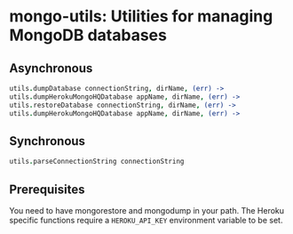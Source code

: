 mongo-utils: Utilities for managing MongoDB databases
=====================================================

Asynchronous
------------

```coffee
utils.dumpDatabase connectionString, dirName, (err) ->
utils.dumpHerokuMongoHQDatabase appName, dirName, (err) ->
utils.restoreDatabase connectionString, dirName, (err) ->
utils.dumpHerokuMongoHQDatabase appName, dirName, (err) ->
```

Synchronous
-----------

```coffee
utils.parseConnectionString connectionString
```

Prerequisites
-------------

You need to have mongorestore and mongodump in your path.
The Heroku specific functions require a ```HEROKU_API_KEY``` environment variable to be set.